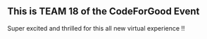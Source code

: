 ## This is TEAM 18 of the CodeForGood Event 
Super excited and thrilled for this all new virtual experience !!
